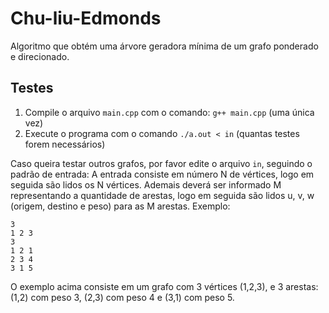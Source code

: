 # Chu-liu-Edmonds

Algoritmo que obtém uma árvore geradora mínima de um grafo ponderado e direcionado.

## Testes

1. Compile o arquivo `main.cpp` com o comando: `g++ main.cpp` (uma única vez)
2. Execute o programa com o comando `./a.out < in` (quantas testes forem necessários)

Caso queira testar outros grafos, por favor edite o arquivo `in`, seguindo o padrão de entrada: A entrada consiste em número N de vértices, logo em seguida são lidos os N vértices. Ademais deverá ser informado M representando a quantidade de arestas, logo em seguida são lidos u, v, w (origem, destino e peso) para as M arestas. Exemplo:

```
3
1 2 3
3
1 2 1
2 3 4
3 1 5
```

O exemplo acima consiste em um grafo com 3 vértices (1,2,3), e 3 arestas: (1,2) com peso 3, (2,3) com peso 4 e (3,1) com peso 5.